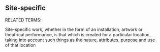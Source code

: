 ## Site-specific

RELATED TERMS: 

Site-specific work, whether in the form of an installation, artwork or theatrical performance, is that which is created for a particular location, taking into account such things as the nature, attributes, purpose and use of that location
